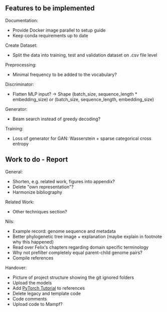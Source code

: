 ## Features to be implemented

Documentation:
- Provide Docker image parallel to setup guide
- Keep conda requirements up to date

Create Dataset:
- Split the data into training, test and validation dataset on .csv file level

Preprocessing:
- Minimal frequency to be added to the vocabulary?

Discriminator:
- Flatten MLP input? -> Shape (batch_size, sequence_length * embedding_size) or (batch_size, sequence_length, embedding_size)

Generator:
- Beam search instead of greedy decoding?

Training:
- Loss of generator for GAN: Wasserstein + sparse categorical cross entropy

## Work to do - Report

General:
- Shorten, e.g. related work, figures into appendix?
- Delete "own representation"?
- Harmonize bibliography

Related Work:
- Other techniques section?

Nils:
- Example record: genome sequence and metadata
- Better phylogenetic tree image + explanation (maybe explain in footnote why this happened)
- Read over Felix's chapters regarding domain specific terminology
- Why not prefilter completely equal parent-child genome pairs?
- Compile references

Handover:
- Picture of project structure showing the git ignored folders
- Upload the models
- Add [PyTorch Tutorial](https://github.com/aladdinpersson/Machine-Learning-Collection) to references
- Delete legacy and template code
- Code comments
- Upload code to Mampf?
